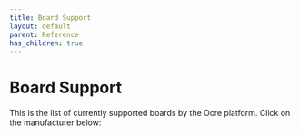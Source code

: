 ```yaml
---
title: Board Support
layout: default
parent: Reference
has_children: true 
---
```


# Board Support

This is the list of currently supported boards by the Ocre platform. Click on the manufacturer below: